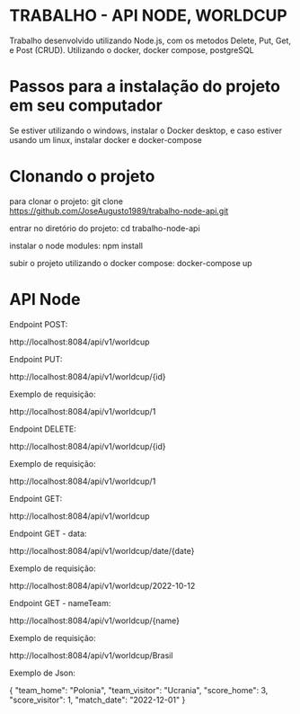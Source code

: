 # TRABALHO - API NODE, WORLDCUP

Trabalho desenvolvido utilizando Node.js, com os metodos Delete, Put, Get, e Post (CRUD).
Utilizando o docker, docker compose, postgreSQL

# Passos para a instalação do projeto em seu computador

Se estiver utilizando o windows, instalar o Docker desktop, e caso estiver usando um linux, instalar docker e docker-compose

# Clonando o projeto

para clonar o projeto:
git clone https://github.com/JoseAugusto1989/trabalho-node-api.git

entrar no diretório do projeto:
cd trabalho-node-api

instalar o node modules:
npm install

subir o projeto utilizando o docker compose:
docker-compose up

# API Node

Endpoint POST:

http://localhost:8084/api/v1/worldcup

Endpoint PUT:

http://localhost:8084/api/v1/worldcup/{id}     

Exemplo de requisição:

http://localhost:8084/api/v1/worldcup/1

Endpoint DELETE:

http://localhost:8084/api/v1/worldcup/{id}

Exemplo de requisição:

http://localhost:8084/api/v1/worldcup/1

Endpoint GET:

http://localhost:8084/api/v1/worldcup

Endpoint GET - data:

http://localhost:8084/api/v1/worldcup/date/{date}

Exemplo de requisição:

http://localhost:8084/api/v1/worldcup/2022-10-12

Endpoint GET - nameTeam:

http://localhost:8084/api/v1/worldcup/{name}      

Exemplo de requisição:

http://localhost:8084/api/v1/worldcup/Brasil

Exemplo de Json:

{
    "team_home": "Polonia",
    "team_visitor": "Ucrania",
    "score_home": 3,
    "score_visitor": 1,
    "match_date": "2022-12-01"
}